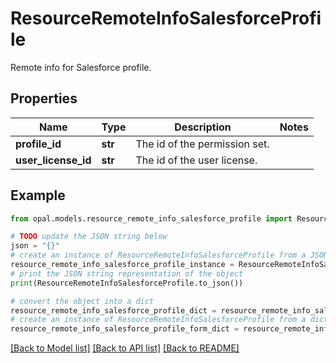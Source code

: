 # ResourceRemoteInfoSalesforceProfile

Remote info for Salesforce profile.

## Properties

Name | Type | Description | Notes
------------ | ------------- | ------------- | -------------
**profile_id** | **str** | The id of the permission set. | 
**user_license_id** | **str** | The id of the user license. | 

## Example

```python
from opal.models.resource_remote_info_salesforce_profile import ResourceRemoteInfoSalesforceProfile

# TODO update the JSON string below
json = "{}"
# create an instance of ResourceRemoteInfoSalesforceProfile from a JSON string
resource_remote_info_salesforce_profile_instance = ResourceRemoteInfoSalesforceProfile.from_json(json)
# print the JSON string representation of the object
print(ResourceRemoteInfoSalesforceProfile.to_json())

# convert the object into a dict
resource_remote_info_salesforce_profile_dict = resource_remote_info_salesforce_profile_instance.to_dict()
# create an instance of ResourceRemoteInfoSalesforceProfile from a dict
resource_remote_info_salesforce_profile_form_dict = resource_remote_info_salesforce_profile.from_dict(resource_remote_info_salesforce_profile_dict)
```
[[Back to Model list]](../README.md#documentation-for-models) [[Back to API list]](../README.md#documentation-for-api-endpoints) [[Back to README]](../README.md)


